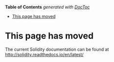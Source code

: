 <!-- START doctoc generated TOC please keep comment here to allow auto update -->
<!-- DON'T EDIT THIS SECTION, INSTEAD RE-RUN doctoc TO UPDATE -->
**Table of Contents**  *generated with [DocToc](https://github.com/thlorenz/doctoc)*

- [This page has moved](#this-page-has-moved)

<!-- END doctoc generated TOC please keep comment here to allow auto update -->

# This page has moved

The current Solidity documentation can be found at http://solidity.readthedocs.io/en/latest/


